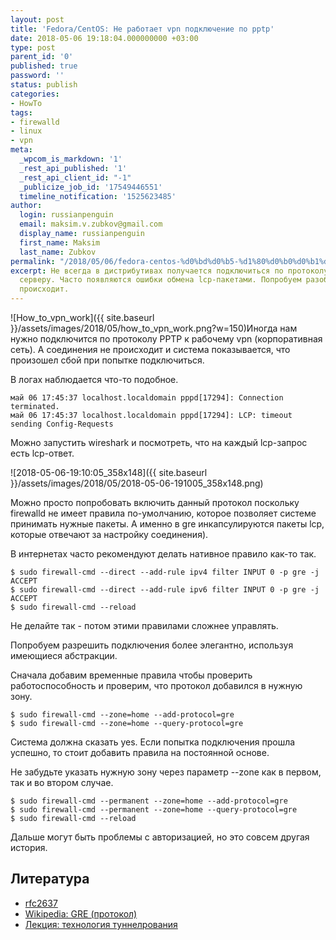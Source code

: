 ```yaml
---
layout: post
title: 'Fedora/CentOS: Не работает vpn подключение по pptp'
date: 2018-05-06 19:18:04.000000000 +03:00
type: post
parent_id: '0'
published: true
password: ''
status: publish
categories:
- HowTo
tags:
- firewalld
- linux
- vpn
meta:
  _wpcom_is_markdown: '1'
  _rest_api_published: '1'
  _rest_api_client_id: "-1"
  _publicize_job_id: '17549446551'
  timeline_notification: '1525623485'
author:
  login: russianpenguin
  email: maksim.v.zubkov@gmail.com
  display_name: russianpenguin
  first_name: Maksim
  last_name: Zubkov
permalink: "/2018/05/06/fedora-centos-%d0%bd%d0%b5-%d1%80%d0%b0%d0%b1%d0%be%d1%82%d0%b0%d0%b5%d1%82-vpn-%d0%bf%d0%be%d0%b4%d0%ba%d0%bb%d1%8e%d1%87%d0%b5%d0%bd%d0%b8%d0%b5-%d0%bf%d0%be-pptp/"
excerpt: Не всегда в дистрибутивах получается подключиться по протоколу pptp к удаленному
  серверу. Часто появляются ошибки обмена lcp-пакетами. Попробуем разобраться, что
  происходит.
---
```

![How_to_vpn_work]({{ site.baseurl }}/assets/images/2018/05/how_to_vpn_work.png?w=150)Иногда нам нужно подключится по протоколу PPTP к рабочему vpn (корпоративная сеть). А соединения не происходит и система показывается, что произошел сбой при попытке подключиться.

В логах наблюдается что-то подобное.

```
май 06 17:45:37 localhost.localdomain pppd[17294]: Connection terminated.  
май 06 17:45:37 localhost.localdomain pppd[17294]: LCP: timeout sending Config-Requests
```

Можно запустить wireshark и посмотреть, что на каждый lcp-запрос есть lcp-ответ.

![2018-05-06-19:10:05_358x148]({{ site.baseurl }}/assets/images/2018/05/2018-05-06-191005_358x148.png)

Можно просто попробовать включить данный протокол поскольку firewalld не имеет правила по-умолчанию, которое позволяет системе принимать нужные пакеты. А именно в gre инкапсулируются пакеты lcp, которые отвечают за настройку соединения).

В интернетах часто рекомендуют делать нативное правило как-то так.

```shell
$ sudo firewall-cmd --direct --add-rule ipv4 filter INPUT 0 -p gre -j ACCEPT  
$ sudo firewall-cmd --direct --add-rule ipv6 filter INPUT 0 -p gre -j ACCEPT  
$ sudo firewall-cmd --reload
```

Не делайте так - потом этими правилами сложнее управлять.

Попробуем разрешить подключения более элегантно, используя имеющиеся абстракции.

Сначала добавим временные правила чтобы проверить работоспособность и проверим, что протокол добавился в нужную зону.

```shell
$ sudo firewall-cmd --zone=home --add-protocol=gre  
$ sudo firewall-cmd --zone=home --query-protocol=gre
```

Система должна сказать yes. Если попытка подключения прошла успешно, то стоит добавить правила на постоянной основе.

Не забудьте указать нужную зону через параметр --zone как в первом, так и во втором случае.

```shell
$ sudo firewall-cmd --permanent --zone=home --add-protocol=gre  
$ sudo firewall-cmd --permanent --zone=home --query-protocol=gre  
$ sudo firewall-cmd --reload
```

Дальше могут быть проблемы с авторизацией, но это совсем другая история.

## Литература

- [rfc2637](https://www.ietf.org/rfc/rfc2637.txt)
- [Wikipedia: GRE (протокол)](https://ru.wikipedia.org/wiki/GRE_(протокол))
- [Лекция: технология туннелрования](https://www.intuit.ru/studies/courses/14248/1285/lecture/24211?page=1)
